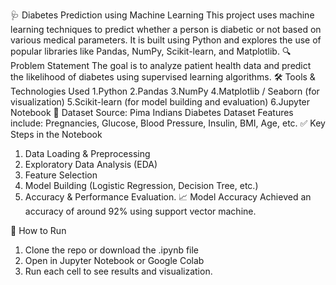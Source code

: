 🩺 Diabetes Prediction using Machine Learning
This project uses machine learning techniques to predict whether a person is diabetic or not based on various medical parameters. It is built using Python and explores the use of popular libraries like Pandas, NumPy, Scikit-learn, and Matplotlib.
🔍 Problem Statement
The goal is to analyze patient health data and predict the likelihood of diabetes using supervised learning algorithms.
🛠 Tools & Technologies Used
1.Python 
2.Pandas
3.NumPy
4.Matplotlib / Seaborn (for visualization)
5.Scikit-learn (for model building and evaluation)
6.Jupyter Notebook
📁 Dataset
Source: Pima Indians Diabetes Dataset
Features include: Pregnancies, Glucose, Blood Pressure, Insulin, BMI, Age, etc.
✅ Key Steps in the Notebook
1. Data Loading & Preprocessing
2. Exploratory Data Analysis (EDA)
3. Feature Selection
4. Model Building (Logistic Regression, Decision Tree, etc.)
5. Accuracy & Performance Evaluation.
📈 Model Accuracy
Achieved an accuracy of around 92% using support vector machine.

🚀 How to Run
1. Clone the repo or download the .ipynb file
2. Open in Jupyter Notebook or Google Colab
3. Run each cell to see results and visualization.
